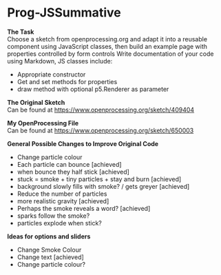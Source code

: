 # Prog-JSSummative

<b> The Task </b><br>
Choose a sketch from openprocessing.org and adapt it into a reusable component using JavaScript classes, then build an example page with properties controlled by form controls Write documentation of your code using Markdown, JS classes include:
<ul>
<li>Appropriate constructor </li>
<li>Get and set methods for properties </li>
<li> draw method with optional p5.Renderer as parameter </li>
</ul>

<b> The Original Sketch </b> <br>
Can be found at https://www.openprocessing.org/sketch/409404
<br>

<b> My OpenProcessing File </b> <br>
Can be found at https://www.openprocessing.org/sketch/650003
<br>

<b> General Possible Changes to Improve Original Code </b>
<ul>
  <li> Change particle colour</li>
  <li> Each particle can bounce [achieved] </li>
  <li> when bounce they half stick  [achieved] </li>
  <li> stuck = smoke + tiny particles + stay and burn [achieved]  </li>
  <li> background slowly fills with smoke? / gets greyer [achieved]</li>
  <li> Reduce the number of particles </li>
  <li> more realistic gravity [achieved] </li>
  <li> Perhaps the smoke reveals a word? [achieved]</li>
  <li> sparks follow the smoke? </li>
  <li> particles explode when stick? </li>
</ul>
<b> Ideas for options and sliders</b>
<ul>
  <li> Change Smoke Colour </li>
  <li> Change text [achieved] </li>
  <li> Change particle colour? </li>
</ul>
